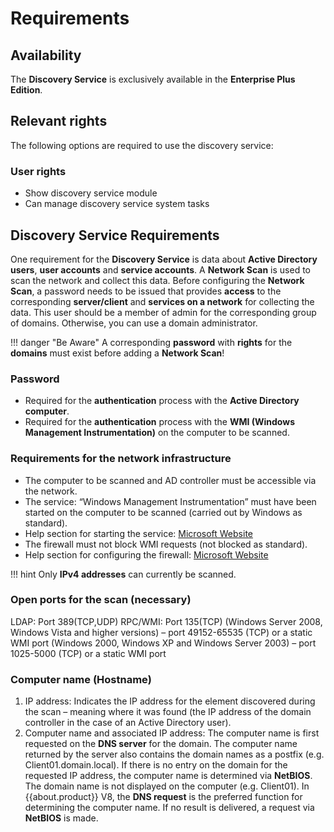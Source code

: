 # Requirements

## Availability

The **Discovery Service** is exclusively available in the **Enterprise Plus Edition**.

## Relevant rights

The following options are required to use the discovery service:

### User rights

- Show discovery service module
- Can manage discovery service system tasks

## Discovery Service Requirements

One requirement for the **Discovery Service** is data about **Active Directory users**, **user accounts** and **service accounts**. A **Network Scan** is used to scan the network and collect this data. Before configuring the **Network Scan**, a password needs to be issued that provides **access** to the corresponding **server/client** and **services on a network** for collecting the data. This user should be a member of admin for the corresponding group of domains. Otherwise, you can use a domain administrator.

!!! danger "Be Aware"
    A corresponding **password** with **rights** for the **domains** must exist before adding a **Network Scan**!

### Password

- Required for the **authentication** process with the **Active Directory computer**.
- Required for the **authentication** process with the **WMI (Windows Management Instrumentation)** on the computer to be scanned.

### Requirements for the network infrastructure

- The computer to be scanned and AD controller must be accessible via the network.
- The service: “Windows Management Instrumentation” must have been started on the computer to be scanned (carried out by Windows as standard).
- Help section for starting the service: [Microsoft Website](https://msdn.microsoft.com/de-de/library/aa826517(v=vs.85).aspx)
- The firewall must not block WMI requests (not blocked as standard).
- Help section for configuring the firewall: [Microsoft Website](https://msdn.microsoft.com/de-de/library/aa822854(v=vs.85).aspx)

!!! hint
    Only **IPv4 addresses** can currently be scanned.

### Open ports for the scan (necessary)

LDAP: Port 389(TCP,UDP)
RPC/WMI: Port 135(TCP)
(Windows Server 2008, Windows Vista and higher versions) – port 49152-65535 (TCP) or a static WMI port
(Windows 2000, Windows XP and Windows Server 2003) – port 1025-5000 (TCP) or a static WMI port

### Computer name (Hostname)

1. IP address:
    Indicates the IP address for the element discovered during the scan – meaning where it was found (the IP address of the domain controller in the case of an Active Directory user).
2. Computer name and associated IP address:
    The computer name is first requested on the **DNS server** for the domain. The computer name returned by the server also contains the domain names as a postfix (e.g. Client01.domain.local).
    If there is no entry on the domain for the requested IP address, the computer name is determined via **NetBIOS**. The domain name is not displayed on the computer (e.g. Client01).
    In {{about.product}} V8, the **DNS request** is the preferred function for determining the computer name. If no result is delivered, a request via **NetBIOS** is made.
